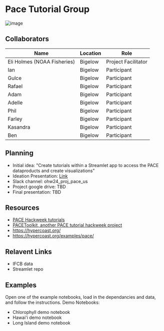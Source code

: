 # Pace Tutorial Group

![image](https://github.com/user-attachments/assets/3fc8234e-11e3-421c-9ae2-5e52536c1575)


## Collaborators

| Name                | Location   | Role                |
|---------------------|------------|---------------------|
| Eli Holmes (NOAA Fisheries)  | Bigelow    | Project Facilitator |
| Ian                 | Bigelow    | Participant         |
| Gulce               | Bigelow    | Participant         |
| Rafael              | Bigelow    | Participant         |
| Adam                | Bigelow    | Participant         |
| Adelle              | Bigelow    | Participant         |
| Phil                | Bigelow    | Participant         |
| Farley              | Bigelow    | Participant         |
| Kasandra            | Bigelow    | Participant         |
| Ben                 | Bigelow    | Participant         |

## Planning

* Initial idea: "Create tutorials within a Streamlet app to access the PACE dataproducts and create visualizations"
* Ideation Presentation: [Link](https://docs.google.com/presentation/d/1SR6d_zO2U5_nc25R4WQ_o4BMq0qJhAeIvwECZf4PzvU/edit#slide=id.p)
* Slack channel: ohw24_proj_pace_us
* Project google drive: TBD
* Final presentation: TBD

## Resources

* [PACE Hackweek tutorials](https://pacehackweek.github.io/pace-2024/presentations/tutorials.html)
* [PACEToolkit, another PACE tutorial hackweek project](https://pacehackweek.github.io/proj_2024_PACEToolkit/intro.html)
* https://hypercoast.org/
* https://hypercoast.org/examples/pace/
  
## Relavent Links

* IFCB data
* Streamlet repo

## Examples

Open one of the example notebooks, load in the dependancies and data, and follow the instructions.
Demo Notebooks:
* Chlorophyll demo notebook
* Hawai'i demo notebook
* Long Island demo notebook
